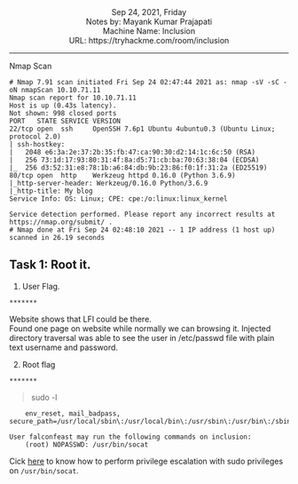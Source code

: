 <div align = "center">
Sep 24, 2021, Friday<br>
Notes by: Mayank Kumar Prajapati<br>
Machine Name: Inclusion<br>
URL: https://tryhackme.com/room/inclusion
</div>

***
Nmap Scan
```
# Nmap 7.91 scan initiated Fri Sep 24 02:47:44 2021 as: nmap -sV -sC -oN nmapScan 10.10.71.11
Nmap scan report for 10.10.71.11
Host is up (0.43s latency).
Not shown: 998 closed ports
PORT   STATE SERVICE VERSION
22/tcp open  ssh     OpenSSH 7.6p1 Ubuntu 4ubuntu0.3 (Ubuntu Linux; protocol 2.0)
| ssh-hostkey: 
|   2048 e6:3a:2e:37:2b:35:fb:47:ca:90:30:d2:14:1c:6c:50 (RSA)
|   256 73:1d:17:93:80:31:4f:8a:d5:71:cb:ba:70:63:38:04 (ECDSA)
|_  256 d3:52:31:e8:78:1b:a6:84:db:9b:23:86:f0:1f:31:2a (ED25519)
80/tcp open  http    Werkzeug httpd 0.16.0 (Python 3.6.9)
|_http-server-header: Werkzeug/0.16.0 Python/3.6.9
|_http-title: My blog
Service Info: OS: Linux; CPE: cpe:/o:linux:linux_kernel

Service detection performed. Please report any incorrect results at https://nmap.org/submit/ .
# Nmap done at Fri Sep 24 02:48:10 2021 -- 1 IP address (1 host up) scanned in 26.19 seconds

```
**Task 1: Root it.**
---
1. User Flag.
```
*******
```
Website shows that LFI could be there.<br>
Found one page on website while normally we can browsing it. Injected directory traversal was able to see the user in /etc/passwd file with plain text username and password.

2. Root flag
```
*******
```
> sudo -l

```Matching Defaults entries for falconfeast on inclusion:
    env_reset, mail_badpass, secure_path=/usr/local/sbin\:/usr/local/bin\:/usr/sbin\:/usr/bin\:/sbin\:/bin\:/snap/bin

User falconfeast may run the following commands on inclusion:
    (root) NOPASSWD: /usr/bin/socat
```
Cick [here](https://gtfobins.github.io/gtfobins/socat/#sudo) to know how to perform privilege escalation with sudo privileges on `/usr/bin/socat`.

